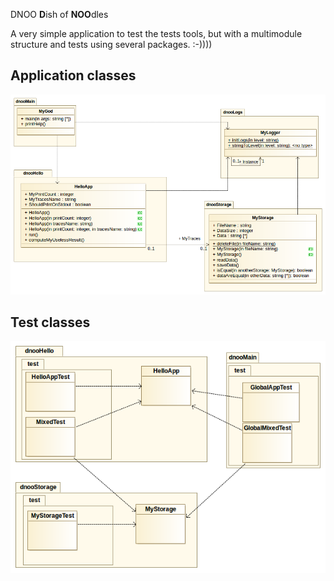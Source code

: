 DNOO
**D**ish of **NOO**dles

A very simple application to test the tests tools, but with a multimodule structure and tests using several packages. :-))))

Application classes
-------------------
![Application classes](docs/dnoo_classes.png)

Test classes
------------
![Test classes](docs/dnootest_classes.png)
